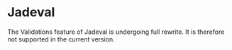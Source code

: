 # Jadeval

The Validations feature of Jadeval is undergoing full rewrite. It is therefore not supported in the current version.
